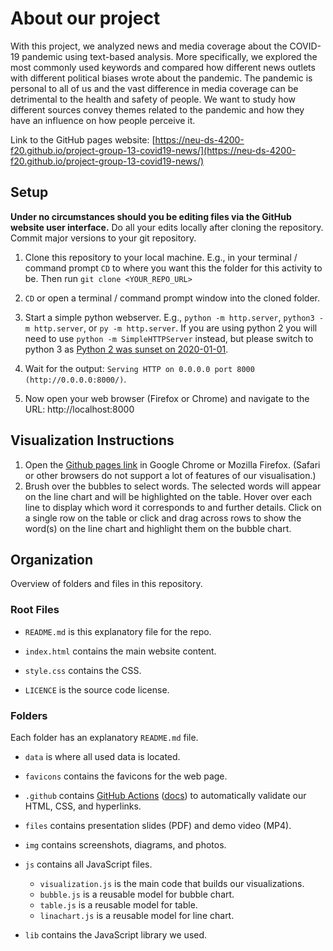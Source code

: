 # About our project

With this project, we analyzed news and media coverage about the COVID-19 pandemic using text-based analysis. More specifically, we explored the most commonly used keywords and compared how different news outlets with different political biases wrote about the pandemic. The pandemic is personal to all of us and the vast difference in media coverage can be detrimental to the health and safety of people. We want to study how different sources convey themes related to the pandemic and how they have an influence on how people perceive it.

Link to the GitHub pages website: [https://neu-ds-4200-f20.github.io/project-group-13-covid19-news/](https://neu-ds-4200-f20.github.io/project-group-13-covid19-news/)

## Setup

**Under no circumstances should you be editing files via the GitHub website user interface.** Do all your edits locally after cloning the repository. Commit major versions to your git repository.

1. Clone this repository to your local machine.
    E.g., in your terminal / command prompt `CD` to where you want this the folder for this activity to be. Then run `git clone <YOUR_REPO_URL>`

2. `CD` or open a terminal / command prompt window into the cloned folder.

3. Start a simple python webserver. E.g., `python -m http.server`, `python3 -m http.server`, or `py -m http.server`. If you are using python 2 you will need to use `python -m SimpleHTTPServer` instead, but please switch to python 3 as [Python 2 was sunset on 2020-01-01](https://www.python.org/doc/sunset-python-2/).

4. Wait for the output: `Serving HTTP on 0.0.0.0 port 8000 (http://0.0.0.0:8000/)`.

5. Now open your web browser (Firefox or Chrome) and navigate to the URL: http://localhost:8000

## Visualization Instructions

1. Open the [Github pages link](https://neu-ds-4200-f20.github.io/project-group-13-covid19-news/) in Google Chrome or Mozilla Firefox. (Safari or other browsers do not support a lot of features of our visualisation.)
2. Brush over the bubbles to select words. The selected words will appear on the line chart and will be highlighted on the table. Hover over each line to display which word it corresponds to and further details. Click on a single row on the table or click and drag across rows to show the word(s) on the line chart and highlight them on the bubble chart.

## Organization

Overview of folders and files in this repository. 

### Root Files

* `README.md` is this explanatory file for the repo.

* `index.html` contains the main website content. 

* `style.css` contains the CSS.

* `LICENCE` is the source code license.

### Folders

Each folder has an explanatory `README.md` file.

* `data` is where all used data is located.

* `favicons` contains the favicons for the web page. 

* `.github` contains [GitHub Actions](https://github.com/features/actions) ([docs](https://docs.github.com/en/actions)) to automatically validate our HTML, CSS, and hyperlinks.

* `files`  contains presentation slides (PDF) and demo video (MP4).

* `img` contains screenshots, diagrams, and photos.

* `js` contains all JavaScript files.

  * `visualization.js` is the main code that builds our visualizations. 
  * `bubble.js` is a reusable model for bubble chart.
  * `table.js` is a reusable model for table.
  * `linachart.js` is a reusable model for line chart.

* `lib` contains the JavaScript library we used. 
